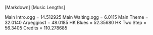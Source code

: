 [Markdown] [Music Lengths]

Main Intro.ogg = 14.512925
Main Waiting.ogg = 6.0115
Main Theme = 32.0140
Arpeggios1 = 48.0185
HK Blues = 52.35680
HK Two Step = 56.3405
Credits = 110.278685